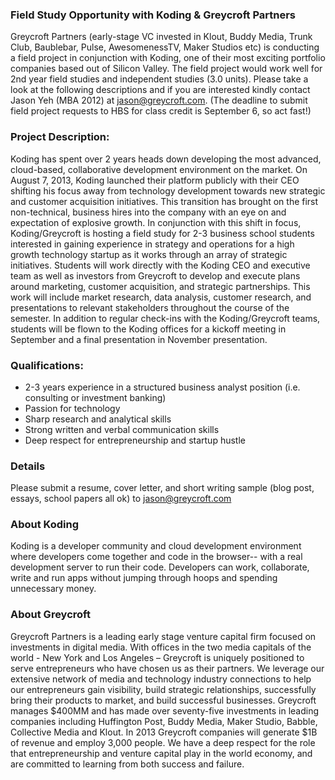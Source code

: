 ### Field Study Opportunity with Koding & Greycroft Partners

Greycroft Partners (early-stage VC invested in Klout, Buddy Media, Trunk Club, Baublebar, Pulse, AwesomenessTV, Maker Studios etc) is conducting a field project in conjunction with Koding, one of their most exciting portfolio companies based out of Silicon Valley.  The field project would work well for 2nd year field studies and independent studies (3.0 units).  Please take a look at the following descriptions and if you are interested kindly contact Jason Yeh (MBA 2012) at jason@greycroft.com.  (The deadline to submit field project requests to HBS for class credit is September 6, so act fast!)

### Project Description:

Koding has spent over 2 years heads down developing the most advanced, cloud-based, collaborative development environment on the market.  On August 7, 2013, Koding launched their platform publicly with their CEO shifting his focus away from technology development towards new strategic and customer acquisition initiatives.  This transition has brought on the first non-technical, business hires into the company with an eye on and expectation of explosive growth.
In conjunction with this shift in focus, Koding/Greycroft is hosting a field study for 2-3 business school students interested in gaining experience in strategy and operations for a high growth technology startup as it works through an array of strategic initiatives.  Students will work directly with the Koding CEO and executive team as well as investors from Greycroft to develop and execute plans around marketing, customer acquisition, and strategic partnerships.  This work will include market research, data analysis, customer research, and presentations to relevant stakeholders throughout the course of the semester.
In addition to regular check-ins with the Koding/Greycroft teams, students will be flown to the Koding offices for a kickoff meeting in September and a final presentation in November presentation.

### Qualifications:
* 2-3 years experience in a structured business analyst position (i.e. consulting or investment banking)
* Passion for technology
* Sharp research and analytical skills
* Strong written and verbal communication skills
* Deep respect for entrepreneurship and startup hustle

### Details
Please submit a resume, cover letter, and short writing sample (blog post, essays, school papers all ok) to jason@greycroft.com

### About Koding
Koding is a developer community and cloud development environment where developers come together and code in the browser-- with a real development server to run their code. Developers can work, collaborate, write and run apps without jumping through hoops and spending unnecessary money.

### About Greycroft
Greycroft Partners is a leading early stage venture capital firm focused on investments in digital media. With offices in the two media capitals of the world - New York and Los Angeles – Greycroft is uniquely positioned to serve entrepreneurs who have chosen us as their partners. We leverage our extensive network of media and technology industry connections to help our entrepreneurs gain visibility, build strategic relationships, successfully bring their products to market, and build successful businesses. 
Greycroft manages $400MM and has made over seventy-five investments in leading companies including Huffington Post, Buddy Media, Maker Studio, Babble, Collective Media and Klout. In 2013 Greycroft companies will generate $1B of revenue and employ 3,000 people. We have a deep respect for the role that entrepreneurship and venture capital play in the world economy, and are committed to learning from both success and failure.  


